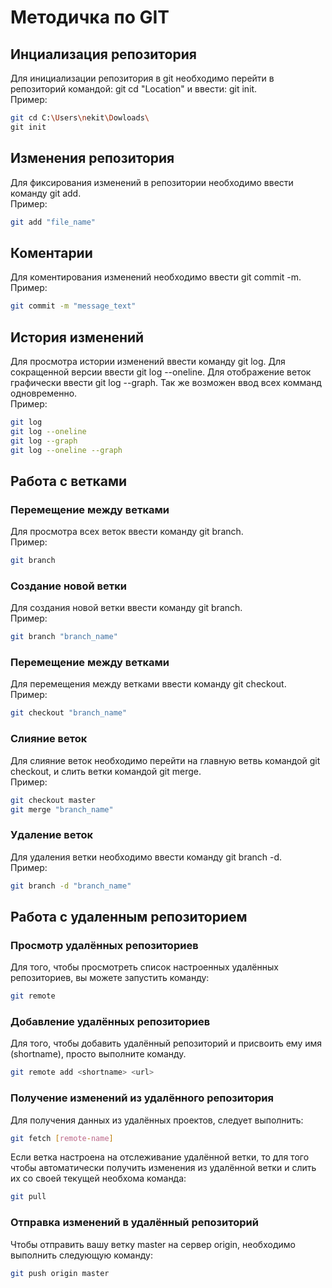 # Методичка по GIT

## Инциализация репозитория
Для инициализации репозитория в git необходимо перейти в репозиторий командой: git cd "Location" и ввести: git init.\
Пример:
```sh
git cd C:\Users\nekit\Dowloads\
git init
```

## Изменения репозитория
Для фиксирования изменений в репозитории необходимо ввести команду git add.\
Пример:
```sh
git add "file_name"
```

## Коментарии
Для коментирования изменений необходимо ввести git commit -m.\
Пример:
```sh
git commit -m "message_text"
```

## История изменений
Для просмотра истории изменений ввести команду git log. Для сокращенной версии ввести git log --oneline. Для отображение веток графически ввести git log --graph. Так же возможен ввод всех комманд одновременно.\
Пример:
```sh
git log
git log --oneline
git log --graph
git log --oneline --graph
```

## Работа с ветками
### Перемещение между ветками
Для просмотра всех веток ввести команду git branch.\
Пример:
```sh
git branch
```
### Создание новой ветки
Для создания новой ветки ввести команду git branch.\
Пример:
```sh
git branch "branch_name"
```
### Перемещение между ветками
Для перемещения между ветками ввести команду git checkout.\
Пример:
```sh
git checkout "branch_name"
```
### Слияние веток
Для слияние веток необходимо перейти на главную ветвь командой git checkout, и слить ветки командой git merge.\
Пример:
```sh
git checkout master
git merge "branch_name"
```
### Удаление веток
Для удаления ветки необходимо ввести команду git branch -d.\
Пример:
```sh
git branch -d "branch_name"
```

## Работа с удаленным репозиторием
### Просмотр удалённых репозиториев
Для того, чтобы просмотреть список настроенных удалённых репозиториев, вы можете запустить команду:
```sh
git remote
```

### Добавление удалённых репозиториев
Для того, чтобы добавить удалённый репозиторий и присвоить ему имя (shortname), просто выполните команду.
```sh
git remote add <shortname> <url>
```

### Получение изменений из удалённого репозитория
Для получения данных из удалённых проектов, следует выполнить:
```sh
git fetch [remote-name]
```
Если ветка настроена на отслеживание удалённой ветки, то для того чтобы автоматически получить изменения из удалённой ветки и слить их со своей текущей необхома команда:
```sh
git pull
```

### Отправка изменений в удалённый репозиторий
Чтобы отправить вашу ветку master на сервер origin, необходимо выполнить следующую команду:
```sh
git push origin master
```

